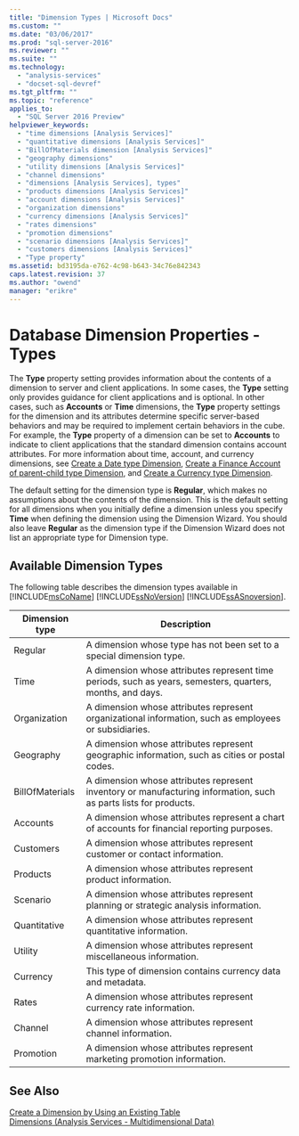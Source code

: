 ```yaml
---
title: "Dimension Types | Microsoft Docs"
ms.custom: ""
ms.date: "03/06/2017"
ms.prod: "sql-server-2016"
ms.reviewer: ""
ms.suite: ""
ms.technology: 
  - "analysis-services"
  - "docset-sql-devref"
ms.tgt_pltfrm: ""
ms.topic: "reference"
applies_to: 
  - "SQL Server 2016 Preview"
helpviewer_keywords: 
  - "time dimensions [Analysis Services]"
  - "quantitative dimensions [Analysis Services]"
  - "BillOfMaterials dimension [Analysis Services]"
  - "geography dimensions"
  - "utility dimensions [Analysis Services]"
  - "channel dimensions"
  - "dimensions [Analysis Services], types"
  - "products dimensions [Analysis Services]"
  - "account dimensions [Analysis Services]"
  - "organization dimensions"
  - "currency dimensions [Analysis Services]"
  - "rates dimensions"
  - "promotion dimensions"
  - "scenario dimensions [Analysis Services]"
  - "customers dimensions [Analysis Services]"
  - "Type property"
ms.assetid: bd3195da-e762-4c98-b643-34c76e842343
caps.latest.revision: 37
ms.author: "owend"
manager: "erikre"
---
```

# Database Dimension Properties - Types
  The **Type** property setting provides information about the contents of a dimension to server and client applications. In some cases, the **Type** setting only provides guidance for client applications and is optional. In other cases, such as **Accounts** or **Time** dimensions, the **Type** property settings for the dimension and its attributes determine specific server-based behaviors and may be required to implement certain behaviors in the cube. For example, the **Type** property of a dimension can be set to **Accounts** to indicate to client applications that the standard dimension contains account attributes. For more information about time, account, and currency dimensions, see [Create a Date type Dimension](../../analysis-services/multidimensional-models/database-dimensions-create-a-date-type-dimension.md), [Create a Finance Account of parent-child type Dimension](../../analysis-services/multidimensional-models/database-dimensions-finance-account-of-parent-child-type.md), and [Create a Currency type Dimension](../../analysis-services/multidimensional-models/database-dimensions-create-a-currency-type-dimension.md).  
  
 The default setting for the dimension type is **Regular**, which makes no assumptions about the contents of the dimension. This is the default setting for all dimensions when you initially define a dimension unless you specify **Time** when defining the dimension using the Dimension Wizard. You should also leave **Regular** as the dimension type if the Dimension Wizard does not list an appropriate type for Dimension type.  
  
## Available Dimension Types  
 The following table describes the dimension types available in [!INCLUDE[msCoName](../../a9notintoc/includes/msconame-md.md)] [!INCLUDE[ssNoVersion](../../a9notintoc/includes/ssnoversion-md.md)] [!INCLUDE[ssASnoversion](../../a9notintoc/includes/ssasnoversion-md.md)].  
  
|Dimension type|Description|  
|--------------------|-----------------|  
|Regular|A dimension whose type has not been set to a special dimension type.|  
|Time|A dimension whose attributes represent time periods, such as years, semesters, quarters, months, and days.|  
|Organization|A dimension whose attributes represent organizational information, such as employees or subsidiaries.|  
|Geography|A dimension whose attributes represent geographic information, such as cities or postal codes.|  
|BillOfMaterials|A dimension whose attributes represent inventory or manufacturing information, such as parts lists for products.|  
|Accounts|A dimension whose attributes represent a chart of accounts for financial reporting purposes.|  
|Customers|A dimension whose attributes represent customer or contact information.|  
|Products|A dimension whose attributes represent product information.|  
|Scenario|A dimension whose attributes represent planning or strategic analysis information.|  
|Quantitative|A dimension whose attributes represent quantitative information.|  
|Utility|A dimension whose attributes represent miscellaneous information.|  
|Currency|This type of dimension contains currency data and metadata.|  
|Rates|A dimension whose attributes represent currency rate information.|  
|Channel|A dimension whose attributes represent channel information.|  
|Promotion|A dimension whose attributes represent marketing promotion information.|  
  
## See Also  
 [Create a Dimension by Using an Existing Table](../../analysis-services/multidimensional-models/create-a-dimension-by-using-an-existing-table.md)   
 [Dimensions &#40;Analysis Services - Multidimensional Data&#41;](../../analysis-services/multidimensional-models-olap-logical-dimension-objects/dimensions-analysis-services-multidimensional-data.md)  
  
  